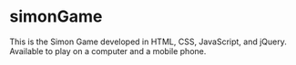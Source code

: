 # simonGame

This is the Simon Game developed in HTML, CSS, JavaScript, and jQuery. Available to play on a computer and a mobile phone.
